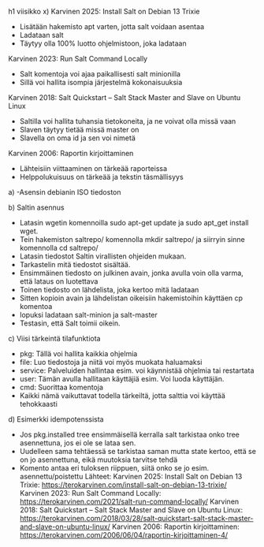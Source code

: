 h1 viisikko 
x)
Karvinen 2025: Install Salt on Debian 13 Trixie
- Lisätään hakemisto apt varten, jotta salt voidaan asentaa
- Ladataan salt
- Täytyy olla 100% luotto ohjelmistoon, joka ladataan

Karvinen 2023: Run Salt Command Locally
- Salt komentoja voi ajaa paikallisesti salt minionilla
- Sillä voi hallita isompia järjestelmä kokonaisuuksia

Karvinen 2018: Salt Quickstart – Salt Stack Master and Slave on Ubuntu Linux
- Saltilla voi hallita tuhansia tietokoneita, ja ne voivat olla missä vaan
- Slaven täytyy tietää missä master on
- Slavella on oma id ja sen voi nimetä

Karvinen 2006: Raportin kirjoittaminen
- Lähteisiin viittaaminen on tärkeää raporteissa
- Helppolukuisuus on tärkeää ja tekstin täsmällisyys

a)
-Asensin debianin ISO tiedoston

b) Saltin asennus

- Latasin wgetin komennoilla sudo apt-get update ja sudo apt_get install wget.
- Tein hakemiston saltrepo/ komennolla mkdir saltrepo/ ja siirryin sinne komennolla cd saltrepo/
- Latasin tiedostot Saltin virallisten ohjeiden mukaan. 
- Tarkastelin mitä tiedostot sisältää. 
- Ensimmäinen tiedosto on julkinen avain, jonka avulla voin olla varma, että lataus on luotettava
- Toinen tiedosto on lähdelista, joka kertoo mitä ladataan
- Sitten kopioin avain ja lähdelistan oikeisiin hakemistoihin käyttäen cp komentoa
- lopuksi ladataan salt-minion ja salt-master
- Testasin, että Salt toimii oikein. 

c) Viisi tärkeintä tilafunktiota

- pkg: Tällä voi hallita kaikkia ohjelmia 
- file: Luo tiedostoja ja niitä voi myös muokata haluamaksi
- service: Palveluiden hallintaa esim. voi käynnistää ohjelmia tai restartata
- user: Tämän avulla hallitaan käyttäjiä esim. Voi luoda käyttäjän.
- cmd: Suorittaa komentoja 
- Kaikki nämä vaikuttavat todella tärkeiltä, jotta salttia voi käyttää tehokkaasti 

d) Esimerkki idempotenssista 

 - Jos pkg.installed tree ensimmäisellä kerralla salt tarkistaa onko tree asennettuna, jos ei ole se lataa sen.
 - Uudelleen sama tehtäessä se tarkistaa saman mutta state kertoo, että se on jo asennettuna, eikä muutoksia tarvitse tehdä
 - Komento antaa eri tuloksen riippuen, siitä onko se jo esim. asennettu/poistettu
Lähteet:
Karvinen 2025: Install Salt on Debian 13 Trixie: https://terokarvinen.com/install-salt-on-debian-13-trixie/
Karvinen 2023: Run Salt Command Locally: https://terokarvinen.com/2021/salt-run-command-locally/
Karvinen 2018: Salt Quickstart – Salt Stack Master and Slave on Ubuntu Linux: https://terokarvinen.com/2018/03/28/salt-quickstart-salt-stack-master-and-slave-on-ubuntu-linux/
Karvinen 2006: Raportin kirjoittaminen: https://terokarvinen.com/2006/06/04/raportin-kirjoittaminen-4/
